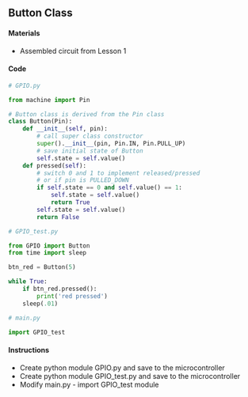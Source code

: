 ## Button Class

#### Materials
 - Assembled circuit from Lesson 1

#### Code
```Python
# GPIO.py

from machine import Pin

# Button class is derived from the Pin class
class Button(Pin):
    def __init__(self, pin):
        # call super class constructor
        super().__init__(pin, Pin.IN, Pin.PULL_UP)
        # save initial state of Button
        self.state = self.value()
    def pressed(self):
        # switch 0 and 1 to implement released/pressed
        # or if pin is PULLED_DOWN
        if self.state == 0 and self.value() == 1:
            self.state = self.value()
            return True
        self.state = self.value()
        return False
```
```Python
# GPIO_test.py

from GPIO import Button
from time import sleep

btn_red = Button(5)

while True:
    if btn_red.pressed():
        print('red pressed')
    sleep(.01)
```
```Python
# main.py

import GPIO_test
```
#### Instructions
 - Create python module GPIO.py and save to the microcontroller
 - Create python module GPIO_test.py and save to the microcontroller
 - Modify main.py - import GPIO_test module
